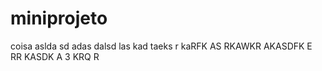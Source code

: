 # miniprojeto
coisa
aslda
sd
adas
dalsd
las kad
taeks
r kaRFK
AS RKAWKR AKASDFK
E 
RR
KASDK A
3 KRQ
R